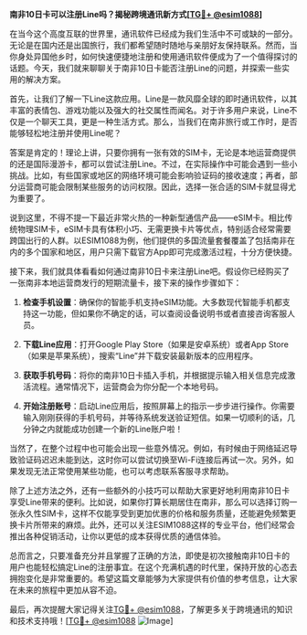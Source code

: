 **南非10日卡可以注册Line吗？揭秘跨境通讯新方式[[TG💪+ @esim1088](https://t.me/s/esim1088)]**

在当今这个高度互联的世界里，通讯软件已经成为我们生活中不可或缺的一部分。无论是在国内还是出国旅行，我们都希望随时随地与亲朋好友保持联系。然而，当你身处异国他乡时，如何快速便捷地注册和使用通讯软件便成为了一个值得探讨的话题。今天，我们就来聊聊关于南非10日卡能否注册Line的问题，并探索一些实用的解决方案。

首先，让我们了解一下Line这款应用。Line是一款风靡全球的即时通讯软件，以其丰富的表情包、游戏功能以及强大的社交属性而闻名。对于许多用户来说，Line不仅是一个聊天工具，更是一种生活方式。那么，当我们在南非旅行或工作时，是否能够轻松地注册并使用Line呢？

答案是肯定的！理论上讲，只要你拥有一张有效的SIM卡，无论是本地运营商提供的还是国际漫游卡，都可以尝试注册Line。不过，在实际操作中可能会遇到一些小挑战。比如，有些国家或地区的网络环境可能会影响验证码的接收速度；再者，部分运营商可能会限制某些服务的访问权限。因此，选择一张合适的SIM卡就显得尤为重要了。

说到这里，不得不提一下最近非常火热的一种新型通信产品——eSIM卡。相比传统物理SIM卡，eSIM卡具有体积小巧、无需更换卡片等优点，特别适合经常需要跨国出行的人群。以ESIM1088为例，他们提供的多国流量套餐覆盖了包括南非在内的多个国家和地区，用户只需下载官方App即可完成激活过程，十分方便快捷。

接下来，我们就具体看看如何通过南非10日卡来注册Line吧。假设你已经购买了一张南非本地运营商发行的短期流量卡，接下来的操作步骤如下：

1. **检查手机设置**：确保你的智能手机支持eSIM功能。大多数现代智能手机都支持这一功能，但如果你不确定的话，可以查阅设备说明书或者直接咨询客服人员。
   
2. **下载Line应用**：打开Google Play Store（如果是安卓系统）或者App Store（如果是苹果系统），搜索“Line”并下载安装最新版本的应用程序。

3. **获取手机号码**：将你的南非10日卡插入手机，并根据提示输入相关信息完成激活流程。通常情况下，运营商会为你分配一个本地号码。

4. **开始注册账号**：启动Line应用后，按照屏幕上的指示一步步进行操作。你需要输入刚刚获得的手机号码，并等待系统发送验证短信。如果一切顺利的话，几分钟之内就能成功创建一个新的Line账户啦！

当然了，在整个过程中也可能会出现一些意外情况。例如，有时候由于网络延迟导致验证码迟迟未能到达，这时你可以尝试切换至Wi-Fi连接后再试一次。另外，如果发现无法正常使用某些功能，也可以考虑联系客服寻求帮助。

除了上述方法之外，还有一些额外的小技巧可以帮助大家更好地利用南非10日卡享受Line带来的便利。比如说，如果你打算长期居住在南非，那么可以选择订购一张永久性SIM卡，这样不仅能享受到更加优惠的价格和服务质量，还能避免频繁更换卡片所带来的麻烦。此外，还可以关注ESIM1088这样的专业平台，他们经常会推出各种促销活动，让你以更低的成本获得优质的通信体验。

总而言之，只要准备充分并且掌握了正确的方法，即使是初次接触南非10日卡的用户也能轻松搞定Line的注册事宜。在这个充满机遇的时代里，保持开放的心态去拥抱变化是非常重要的。希望这篇文章能够为大家提供有价值的参考信息，让大家在未来的旅程中更加从容不迫。

最后，再次提醒大家记得关注[TG💪+ @esim1088](https://t.me/s/esim1088)，了解更多关于跨境通讯的知识和技术支持哦！[[TG💪+ @esim1088](https://t.me/s/esim1088) ![Image](https://i.postimg.cc/4NQfJmqS/Snipaste-2025-05-13-00-14-12.png)]